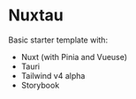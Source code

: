 # Nuxtau

Basic starter template with:

- Nuxt (with Pinia and Vueuse)
- Tauri
- Tailwind v4 alpha
- Storybook
